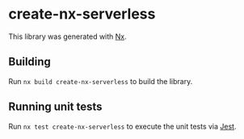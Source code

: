 # create-nx-serverless

This library was generated with [Nx](https://nx.dev).

## Building

Run `nx build create-nx-serverless` to build the library.

## Running unit tests

Run `nx test create-nx-serverless` to execute the unit tests via [Jest](https://jestjs.io).
